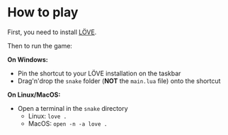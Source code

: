 # How to play

First, you need to install [LÖVE](https://love2d.org/).

Then to run the game:

**On Windows:**
- Pin the shortcut to your LÖVE installation on the taskbar
- Drag'n'drop the `snake` folder (**NOT** the `main.lua` file) onto the shortcut

**On Linux/MacOS:**
- Open a terminal in the `snake` directory
    - Linux: `love .`
    - MacOS: `open -n -a love .`
